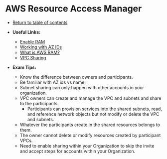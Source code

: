 # AWS Resource Access Manager

* [Return to table of contents](../../../README.md)

* **Useful Links:**
  * [Enable RAM](https://console.aws.amazon.com/ram/home#Setting)
  * [Working with AZ IDs](https://docs.aws.amazon.com/ram/latest/userguide/working-with-az-ids.html)
  * [What is AWS RAM?](https://docs.aws.amazon.com/ram/latest/userguide/what-is.html)
  * [VPC Sharing](https://docs.aws.amazon.com/vpc/latest/userguide/vpc-sharing.html)

* **Exam Tips:**
  * Know the difference between owners and participants.
  * Be familiar with AZ ids vs name.
  * Subnet sharing can only happen with other accounts in your organization.
  * VPC owners can create and manage the VPC and subnets and share to the participants.
    * Participants can provision services into the shared subnets, read, and reference network objects but not modify or delete the VPC and subnets.
  * Whatever the participants create in the shared resources belongs to them.
  * The owner cannot delete or modify resources created by participant VPCs.
  * Need to enable sharing within your Organization to skip the invite and accept steps for accounts within your Organization.
